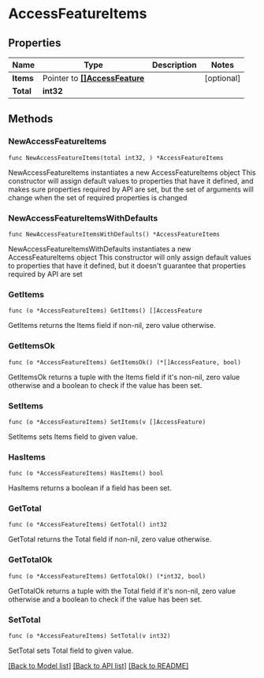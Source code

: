 # AccessFeatureItems

## Properties

Name | Type | Description | Notes
------------ | ------------- | ------------- | -------------
**Items** | Pointer to [**[]AccessFeature**](AccessFeature.md) |  | [optional]
**Total** | **int32** |  |

## Methods

### NewAccessFeatureItems

`func NewAccessFeatureItems(total int32, ) *AccessFeatureItems`

NewAccessFeatureItems instantiates a new AccessFeatureItems object
This constructor will assign default values to properties that have it defined,
and makes sure properties required by API are set, but the set of arguments
will change when the set of required properties is changed

### NewAccessFeatureItemsWithDefaults

`func NewAccessFeatureItemsWithDefaults() *AccessFeatureItems`

NewAccessFeatureItemsWithDefaults instantiates a new AccessFeatureItems object
This constructor will only assign default values to properties that have it defined,
but it doesn't guarantee that properties required by API are set

### GetItems

`func (o *AccessFeatureItems) GetItems() []AccessFeature`

GetItems returns the Items field if non-nil, zero value otherwise.

### GetItemsOk

`func (o *AccessFeatureItems) GetItemsOk() (*[]AccessFeature, bool)`

GetItemsOk returns a tuple with the Items field if it's non-nil, zero value otherwise
and a boolean to check if the value has been set.

### SetItems

`func (o *AccessFeatureItems) SetItems(v []AccessFeature)`

SetItems sets Items field to given value.

### HasItems

`func (o *AccessFeatureItems) HasItems() bool`

HasItems returns a boolean if a field has been set.

### GetTotal

`func (o *AccessFeatureItems) GetTotal() int32`

GetTotal returns the Total field if non-nil, zero value otherwise.

### GetTotalOk

`func (o *AccessFeatureItems) GetTotalOk() (*int32, bool)`

GetTotalOk returns a tuple with the Total field if it's non-nil, zero value otherwise
and a boolean to check if the value has been set.

### SetTotal

`func (o *AccessFeatureItems) SetTotal(v int32)`

SetTotal sets Total field to given value.

[[Back to Model list]](../README.md#documentation-for-models) [[Back to API list]](../README.md#documentation-for-api-endpoints) [[Back to README]](../README.md)
